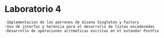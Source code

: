 Laboratorio 4
============

	-Implementacion de los patrones de diseno Singleton y Factory
	-Uso de interfaz y herencia para el desarrollo de listas encadenadas
	-Desarrollo de operaciones aritmeticas escritas en el estandar PostFix
